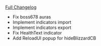[Full Changelog](https://github.com/enderneko/Cell/compare/r82-release...ca7eeedfe09519120cca4515e7297e2bab5ad40a)

- Fix boss678 auras
- Implement indicators import
- Implement indicators export
- Fix HealthText indicator
- Add ReloadUI popup for hideBlizzardCB
